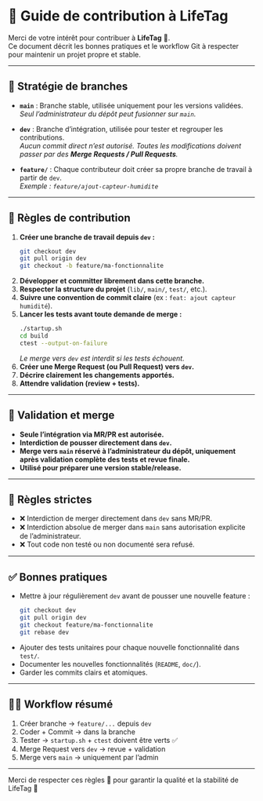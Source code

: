 # 🤝 Guide de contribution à LifeTag

Merci de votre intérêt pour contribuer à **LifeTag** 🌱.  
Ce document décrit les bonnes pratiques et le workflow Git à respecter pour maintenir un projet propre et stable.

---

## 🔀 Stratégie de branches

- **`main`** : Branche stable, utilisée uniquement pour les versions validées.  
    *Seul l’administrateur du dépôt peut fusionner sur `main`.*

- **`dev`** : Branche d’intégration, utilisée pour tester et regrouper les contributions.  
    *Aucun commit direct n’est autorisé. Toutes les modifications doivent passer par des **Merge Requests / Pull Requests**.*

- **`feature/`** : Chaque contributeur doit créer sa propre branche de travail à partir de `dev`.  
    *Exemple : `feature/ajout-capteur-humidite`*

---

## 📌 Règles de contribution

1. **Créer une branche de travail depuis `dev` :**
     ```bash
     git checkout dev
     git pull origin dev
     git checkout -b feature/ma-fonctionnalite
     ```
2. **Développer et committer librement dans cette branche.**
3. **Respecter la structure du projet** (`lib/`, `main/`, `test/`, etc.).
4. **Suivre une convention de commit claire** (ex : `feat: ajout capteur humidité`).
5. **Lancer les tests avant toute demande de merge :**
     ```bash
     ./startup.sh
     cd build
     ctest --output-on-failure
     ```
     *Le merge vers `dev` est interdit si les tests échouent.*
6. **Créer une Merge Request (ou Pull Request) vers `dev`.**
7. **Décrire clairement les changements apportés.**
8. **Attendre validation (review + tests).**

---

## 🚦 Validation et merge

- **Seule l’intégration via MR/PR est autorisée.**
- **Interdiction de pousser directement dans `dev`.**
- **Merge vers `main` réservé à l’administrateur du dépôt, uniquement après validation complète des tests et revue finale.**
- **Utilisé pour préparer une version stable/release.**

---

## 🚫 Règles strictes

- ❌ Interdiction de merger directement dans `dev` sans MR/PR.
- ❌ Interdiction absolue de merger dans `main` sans autorisation explicite de l’administrateur.
- ❌ Tout code non testé ou non documenté sera refusé.

---

## ✅ Bonnes pratiques

- Mettre à jour régulièrement `dev` avant de pousser une nouvelle feature :
    ```bash
    git checkout dev
    git pull origin dev
    git checkout feature/ma-fonctionnalite
    git rebase dev
    ```
- Ajouter des tests unitaires pour chaque nouvelle fonctionnalité dans `test/`.
- Documenter les nouvelles fonctionnalités (`README`, `doc/`).
- Garder les commits clairs et atomiques.

---

## 👨‍💻 Workflow résumé

1. Créer branche → `feature/...` depuis `dev`
2. Coder + Commit → dans la branche
3. Tester → `startup.sh` + `ctest` doivent être verts ✅
4. Merge Request vers `dev` → revue + validation
5. Merge vers `main` → uniquement par l’admin

---

Merci de respecter ces règles 🙏 pour garantir la qualité et la stabilité de LifeTag 💍

